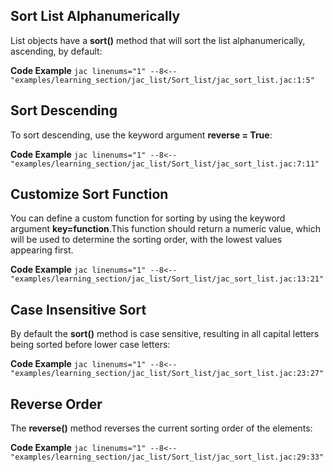 ## Sort List Alphanumerically
List objects have a **sort()** method that will sort the list alphanumerically, ascending, by default:

**Code Example**
    ```jac linenums="1"
    --8<-- "examples/learning_section/jac_list/Sort_list/jac_sort_list.jac:1:5"
    ```

## Sort Descending
To sort descending, use the keyword argument **reverse = True**:

**Code Example**
    ```jac linenums="1"
    --8<-- "examples/learning_section/jac_list/Sort_list/jac_sort_list.jac:7:11"
    ```

## Customize Sort Function
You can define a custom function for sorting by using the keyword argument **key=function**.This function should return a numeric value, which will be used to determine the sorting order, with the lowest values appearing first.

**Code Example**
    ```jac linenums="1"
    --8<-- "examples/learning_section/jac_list/Sort_list/jac_sort_list.jac:13:21"
    ```

## Case Insensitive Sort
By default the **sort()** method is case sensitive, resulting in all capital letters being sorted before lower case letters:

**Code Example**
    ```jac linenums="1"
    --8<-- "examples/learning_section/jac_list/Sort_list/jac_sort_list.jac:23:27"
    ```

## Reverse Order
The **reverse()** method reverses the current sorting order of the elements:

**Code Example**
    ```jac linenums="1"
    --8<-- "examples/learning_section/jac_list/Sort_list/jac_sort_list.jac:29:33"
    ```